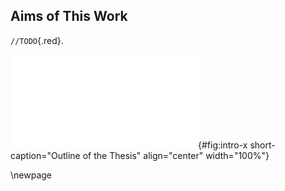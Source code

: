 ## Aims of This Work

`//TODO`{.red}.

![**Outline of the Thesis.**Each rectangle represents a chapter.](images/thesis-graphical-abstract.pdf "graphical-abstract"){#fig:intro-x short-caption="Outline of the Thesis" align="center" width="100%"}

\newpage